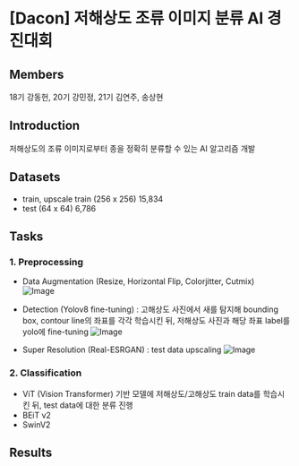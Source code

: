 # [Dacon] 저해상도 조류 이미지 분류 AI 경진대회

## Members
18기 강동헌, 20기 강민정, 21기 김연주, 송상현

## Introduction
저해상도의 조류 이미지로부터 종을 정확히 분류할 수 있는 AI 알고리즘 개발  

## Datasets
- train, upscale train (256 x 256) 15,834
- test (64 x 64) 6,786

## Tasks
### 1. Preprocessing
   - Data Augmentation (Resize, Horizontal Flip, Colorjitter, Cutmix)  
     ![Image](https://github.com/user-attachments/assets/d5edc9b0-8c19-448e-ab0a-4581737efd48)
     
   - Detection (Yolov8 fine-tuning) : 고해상도 사진에서 새를 탐지해 bounding box, contour line의 좌표를 각각 학습시킨 뒤, 저해상도 사진과 해당 좌표 label를 yolo에 fine-tuning
     ![Image](https://github.com/user-attachments/assets/9ac33206-4941-4fdc-9276-b0367c7b8b27)
     
   - Super Resolution (Real-ESRGAN) : test data upscaling
     ![Image](https://github.com/user-attachments/assets/e64fcd23-59ae-495e-bd05-cdc5573a71a3)
  
### 2. Classification
   - ViT (Vision Transformer) 기반 모델에 저해상도/고해상도 train data를 학습시킨 뒤, test data에 대한 분류 진행
   - BEiT v2
   - SwinV2

## Results


